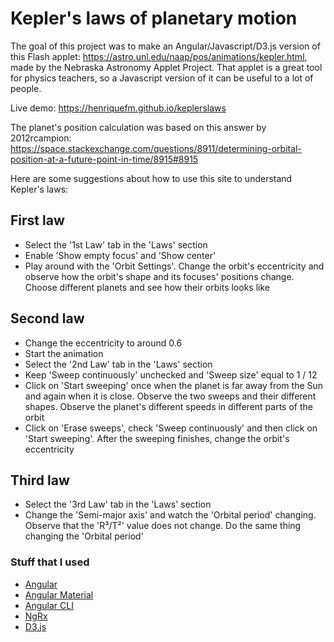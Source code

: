 # Kepler's laws of planetary motion

The goal of this project was to make an Angular/Javascript/D3.js version of this Flash applet: https://astro.unl.edu/naap/pos/animations/kepler.html, made by the Nebraska Astronomy Applet Project. That applet is a great tool for physics teachers, so a Javascript version of it can be useful to a lot of people.

Live demo: https://henriquefm.github.io/keplerslaws

The planet's position calculation was based on this answer by 2012rcampion: https://space.stackexchange.com/questions/8911/determining-orbital-position-at-a-future-point-in-time/8915#8915


Here are some suggestions about how to use this site to understand Kepler's laws:
        

## First law
* Select the '1st Law' tab in the 'Laws' section
* Enable 'Show empty focus' and 'Show center'
* Play around with the 'Orbit Settings'. Change the orbit's eccentricity and observe how the orbit's shape and its focuses' positions change. Choose different planets and see how their orbits looks like
  
## Second law
* Change the eccentricity to around 0.6
* Start the animation
* Select the '2nd Law' tab in the 'Laws' section
* Keep 'Sweep continuously' unchecked and 'Sweep size' equal to 1 / 12
* Click on 'Start sweeping' once when the planet is far away from the Sun and again when it is close. Observe the two sweeps and their different shapes. Observe the planet's different speeds in different parts of the orbit
* Click on 'Erase sweeps', check 'Sweep continuously' and then click on 'Start sweeping'. After the sweeping finishes, change the orbit's eccentricity

## Third law
* Select the '3rd Law' tab in the 'Laws' section
* Change the 'Semi-major axis' and watch the 'Orbital period' changing. Observe that the 'R³/T²' value does not change. Do the same thing changing the 'Orbital period'
  

### Stuff that I used

* [Angular](https://angular.io/)
* [Angular Material](https://material.angular.io/)
* [Angular CLI](https://cli.angular.io/)
* [NgRx](https://ngrx.io/)
* [D3.js](https://d3js.org/)

